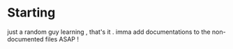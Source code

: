 # Starting
just a random guy learning , that's it .
imma add documentations to the non-documented files ASAP !
